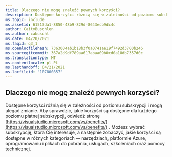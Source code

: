 ```yaml
---
title: Dlaczego nie mogę znaleźć pewnych korzyści?
description: Dostępne korzyści różnią się w zależności od poziomu subskrypcji i mogą ulegać zmianie. Aby sprawdzić, jakie korzyści są dostępne dla poszczególnych poziomów...
ms.topic: include
ms.assetid: 61513da1-8850-48b9-829d-8643ecb9dc4c
author: CaityBuschlen
ms.author: cabuschl
ms.date: 04/20/2021
ms.faqid: q3_1
ms.openlocfilehash: 7363004ab1b18b3f0a0741ae19f7492d3700b246
ms.sourcegitcommit: 367a2d9df789aa617abaa09b0cd0a18db7357d0c
ms.translationtype: MT
ms.contentlocale: pl-PL
ms.lasthandoff: 04/21/2021
ms.locfileid: "107800857"
---
```

## <a name="why-cant-i-find-certain-benefits"></a>Dlaczego nie mogę znaleźć pewnych korzyści? 

Dostępne korzyści różnią się w zależności od poziomu subskrypcji i mogą ulegać zmianie. Aby sprawdzić, jakie korzyści są dostępne dla każdego poziomu płatnej subskrypcji, odwiedź stronę [https://visualstudio.microsoft.com/vs/benefits/](https://visualstudio.microsoft.com/vs/benefits/) . Możesz wybrać subskrypcję, która Cię interesuje, a następnie zobaczyć, jakie korzyści są dostępne w różnych kategoriach — narzędziach, platformie Azure, oprogramowaniu i plikach do pobrania, usługach, szkoleniach oraz pomocy technicznej.

